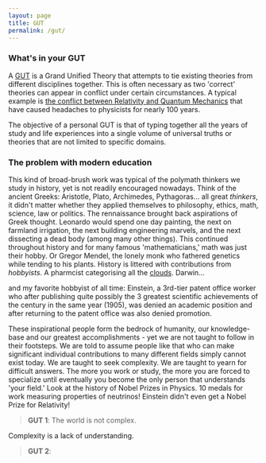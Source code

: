 ```yaml
---
layout: page
title: GUT
permalink: /gut/
---
```



### What's in your GUT
A [GUT][GUT] is a Grand Unified Theory that attempts to tie existing theories from different disciplines together. This is often necessary as two 'correct' theories can appear in conflict under certain circumstances. A typical example is [the conflict between Relativity and Quantum Mechanics][relvqm] that have caused headaches to physicists for nearly 100 years. 

The objective of a personal GUT is that of typing together all the years of study and life experiences into a single volume of universal truths or theories that are not limited to specific domains. 

### The problem with modern education
This kind of broad-brush work was typical of the polymath thinkers we study in history, yet is not readily encouraged nowadays. Think of the ancient Greeks: Aristotle, Plato, Archimedes, Pythagoras... all great *thinkers*, it didn't matter whether they applied themselves to philosophy, ethics, math, science, law or politics. The rennaissance brought back aspirations of Greek thought. Leonardo would spend one day painting, the next on farmland irrigation, the next building engineering marvels, and the next dissecting a dead body (among many other things). This continued throughout history and for many famous 'mathematicians,' math was just their hobby. Or Gregor Mendel, the lonely monk who fathered genetics while tending to his plants. History is littered with contributions from *hobbyists*. A pharmcist categorising all the [clouds][clouds]. Darwin...

and my favorite hobbyist of all time: Einstein, a 3rd-tier patent office worker who after publishing quite possibly the 3 greatest scientific achievements of the century in the same year (1905), was denied an academic position and after returning to the patent office was also denied promotion.  

These inspirational people form the bedrock of humanity, our knowledge-base and our greatest accomplishments - yet we are not taught to follow in their footsteps. We are told to assume people like that who can make significant individual contributions to many different fields simply cannot exist today. We are taught to seek complexity. We are taught to yearn for difficult answers. The more you work or study, the more you are forced to specialize until eventually you become the only person that understands 'your field.' Look at the history of Nobel Prizes in Physics. 10 medals for work measuring properties of neutrinos! Einstein didn't even get a Nobel Prize for Relativity! 

> **GUT 1**: The world is not complex.

Complexity is a lack of understanding.

> **GUT 2**: 


[GUT]:		http://
[relvqm]:	http://
[clouds]:	https://en.wikipedia.org/wiki/Luke_Howard